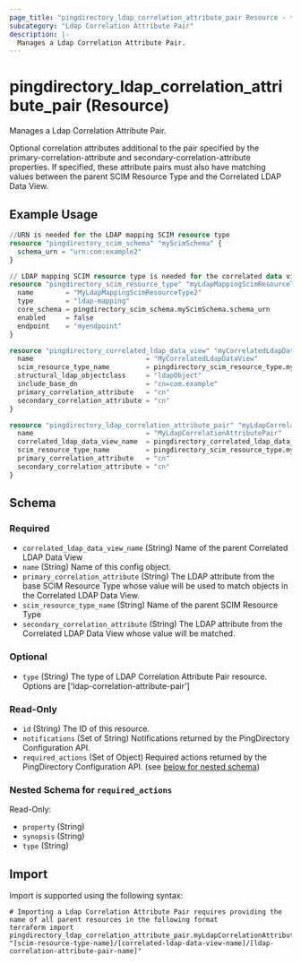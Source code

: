```yaml
---
page_title: "pingdirectory_ldap_correlation_attribute_pair Resource - terraform-provider-pingdirectory"
subcategory: "Ldap Correlation Attribute Pair"
description: |-
  Manages a Ldap Correlation Attribute Pair.
---
```


# pingdirectory_ldap_correlation_attribute_pair (Resource)

Manages a Ldap Correlation Attribute Pair.

Optional correlation attributes additional to the pair specified by the primary-correlation-attribute and secondary-correlation-attribute properties. If specified, these attribute pairs must also have matching values between the parent SCIM Resource Type and the Correlated LDAP Data View.

## Example Usage

```terraform
//URN is needed for the LDAP mapping SCIM resource type
resource "pingdirectory_scim_schema" "myScimSchema" {
  schema_urn = "urn:com:example2"
}

// LDAP mapping SCIM resource type is needed for the correlated data view resource
resource "pingdirectory_scim_resource_type" "myLdapMappingScimResourceType" {
  name        = "MyLdapMappingScimResourceType2"
  type        = "ldap-mapping"
  core_schema = pingdirectory_scim_schema.myScimSchema.schema_urn
  enabled     = false
  endpoint    = "myendpoint"
}

resource "pingdirectory_correlated_ldap_data_view" "myCorrelatedLdapDataView" {
  name                            = "MyCorrelatedLdapDataView"
  scim_resource_type_name         = pingdirectory_scim_resource_type.myLdapMappingScimResourceType.id
  structural_ldap_objectclass     = "ldapObject"
  include_base_dn                 = "cn=com.example"
  primary_correlation_attribute   = "cn"
  secondary_correlation_attribute = "cn"
}

resource "pingdirectory_ldap_correlation_attribute_pair" "myLdapCorrelationAttributePair" {
  name                            = "MyLdapCorrelationAttributePair"
  correlated_ldap_data_view_name  = pingdirectory_correlated_ldap_data_view.myCorrelatedLdapDataView.id
  scim_resource_type_name         = pingdirectory_scim_resource_type.myLdapMappingScimResourceType.id
  primary_correlation_attribute   = "cn"
  secondary_correlation_attribute = "cn"
}
```

<!-- schema generated by tfplugindocs -->
## Schema

### Required

- `correlated_ldap_data_view_name` (String) Name of the parent Correlated LDAP Data View
- `name` (String) Name of this config object.
- `primary_correlation_attribute` (String) The LDAP attribute from the base SCIM Resource Type whose value will be used to match objects in the Correlated LDAP Data View.
- `scim_resource_type_name` (String) Name of the parent SCIM Resource Type
- `secondary_correlation_attribute` (String) The LDAP attribute from the Correlated LDAP Data View whose value will be matched.

### Optional

- `type` (String) The type of LDAP Correlation Attribute Pair resource. Options are ['ldap-correlation-attribute-pair']

### Read-Only

- `id` (String) The ID of this resource.
- `notifications` (Set of String) Notifications returned by the PingDirectory Configuration API.
- `required_actions` (Set of Object) Required actions returned by the PingDirectory Configuration API. (see [below for nested schema](#nestedatt--required_actions))

<a id="nestedatt--required_actions"></a>
### Nested Schema for `required_actions`

Read-Only:

- `property` (String)
- `synopsis` (String)
- `type` (String)

## Import

Import is supported using the following syntax:

```shell
# Importing a Ldap Correlation Attribute Pair requires providing the name of all parent resources in the following format
terraform import pingdirectory_ldap_correlation_attribute_pair.myLdapCorrelationAttributePair "[scim-resource-type-name]/[correlated-ldap-data-view-name]/[ldap-correlation-attribute-pair-name]"
```


